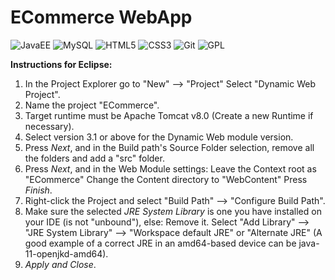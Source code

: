 # ECommerce WebApp

![JavaEE](https://img.shields.io/badge/javaEE-%23ED8B00.svg?style=flat&logo=java&logoColor=white) ![MySQL](https://img.shields.io/badge/mysql-%23316192.svg?style=flat&logo=mysql&logoColor=white) ![HTML5](https://img.shields.io/badge/html5-%23D12127.svg?style=flat&logo=html5&logoColor=white) ![CSS3](https://img.shields.io/badge/css3-%23204A87.svg?style=flat&logo=css3&logoColor=white) ![Git](https://img.shields.io/badge/git-%23F05033.svg?style=flat&logo=git&logoColor=white) ![GPL](https://img.shields.io/badge/-GPLv2-yellow) 



**Instructions for Eclipse:**

1. In the Project Explorer go to "New" --> "Project"
   Select "Dynamic Web Project".
2. Name the project "ECommerce".
3. Target runtime must be Apache Tomcat v8.0 (Create a new Runtime if necessary).
4. Select version 3.1 or above for the Dynamic Web module version.
5. Press *Next*, and in the Build path's Source Folder selection, remove all the folders and add a "src" folder.
6. Press *Next*, and in the Web Module settings:
   Leave the Context root as "ECommerce"
   Change the Content directory to "WebContent"
   Press *Finish*.
7. Right-click the Project and select "Build Path" --> "Configure Build Path".
8. Make sure the selected *JRE System Library* is one you have installed on your IDE (is not "unbound"), else:
   Remove it.
   Select "Add Library" --> "JRE System Library" --> "Workspace default JRE" or "Alternate JRE"
   (A good example of a correct JRE in an amd64-based device can be java-11-openjkd-amd64).
9. *Apply and Close*.
